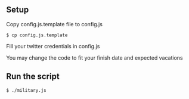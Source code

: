 ## Setup
Copy config.js.template file to config.js

    $ cp config.js.template  

Fill your twitter credentials in config.js

You may change the code to fit your finish date and expected vacations

## Run the script

    $ ./military.js
